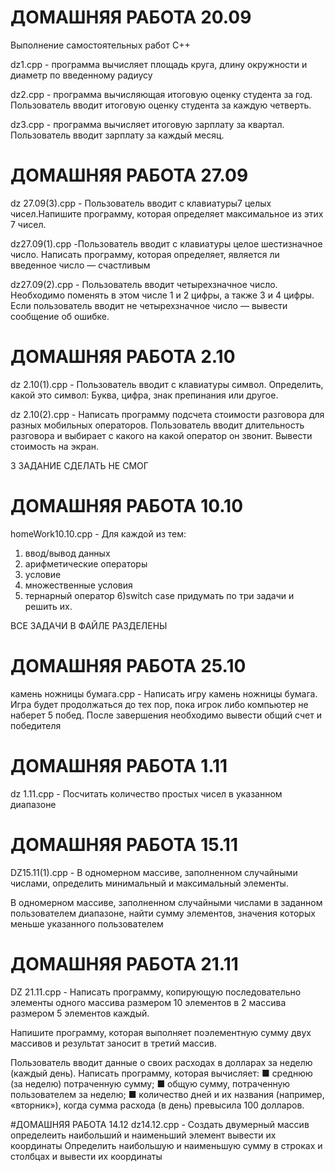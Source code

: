 # ДОМАШНЯЯ РАБОТА 20.09
Выполнение самостоятельных работ C++

dz1.cpp - программа вычисляет площадь круга, длину окружности и
диаметр по введенному радиусу

dz2.cpp - программа вычисляющая итоговую оценку студента за год.
Пользователь вводит итоговую оценку студента за каждую четверть.

dz3.cpp - программа вычисляет итоговую зарплату за квартал.
Пользователь вводит зарплату за каждый месяц.

# ДОМАШНЯЯ РАБОТА 27.09
dz 27.09(3).cpp - Пользователь вводит с клавиатуры7 целых чисел.Напишите
программу, которая определяет максимальное из этих 7 чисел.

dz27.09(1).cpp -Пользователь вводит с клавиатуры целое шестизначное
число. Написать программу, которая определяет, является ли
введенное число — счастливым 

dz27.09(2).cpp - Пользователь вводит четырехзначное число. Необходимо
поменять в этом числе 1 и 2 цифры, а также 3 и 4 цифры. Если
пользователь вводит не четырехзначное число — вывести
сообщение об ошибке.

# ДОМАШНЯЯ РАБОТА 2.10
dz 2.10(1).cpp - Пользователь вводит с клавиатуры символ. Определить,
какой это символ: Буква, цифра, знак препинания или другое.

dz 2.10(2).cpp - Написать программу подсчета стоимости разговора для
разных мобильных операторов. Пользователь вводит длительность разговора и выбирает с какого на какой оператор
он звонит. Вывести стоимость на экран.

3 ЗАДАНИЕ СДЕЛАТЬ НЕ СМОГ


# ДОМАШНЯЯ РАБОТА 10.10

homeWork10.10.cpp - Для каждой из тем:
1) ввод/вывод данных
2) арифметические операторы
3) условие
4) множественные условия
5) тернарный оператор
6)switch case
придумать по три задачи и решить их.

ВСЕ ЗАДАЧИ В ФАЙЛЕ РАЗДЕЛЕНЫ 


# ДОМАШНЯЯ РАБОТА 25.10

камень ножницы бумага.cpp - Написать игру камень ножницы бумага.
Игра будет продолжаться до тех пор, пока игрок либо компьютер
не наберет 5 побед.
После завершения необходимо вывести общий счет и победителя



# ДОМАШНЯЯ РАБОТА 1.11
dz 1.11.cpp - Посчитать количество простых чисел
в указанном диапазоне



# ДОМАШНЯЯ РАБОТА 15.11
DZ15.11(1).cpp - В одномерном массиве, заполненном случайными числами,
определить минимальный и максимальный элементы.

В одномерном массиве, заполненном случайными числами 
в заданном пользователем диапазоне, найти сумму элементов, 
значения которых меньше указанного пользователем




# ДОМАШНЯЯ РАБОТА 21.11

DZ 21.11.cpp - Написать программу, копирующую последовательно элементы
одного массива размером 10 элементов в 2 массива размером
5 элементов каждый.

Напишите программу, которая выполняет поэлементную
сумму двух массивов и результат заносит в третий массив. 

Пользователь вводит данные о своих расходах в долларах за неделю (каждый день). Написать программу, которая
вычисляет:
■ среднюю (за неделю) потраченную сумму;
■ общую сумму, потраченную пользователем за неделю;
■ количество дней и их названия (например, «вторник»),
когда сумма расхода (в день) превысила 100 долларов.








#ДОМАШНЯЯ РАБОТА 14.12
dz14.12.cpp - 
Создать двумерный массив
определеить наибольший и наименьший элемент
вывести их координаты
Определить наибольшую и наименьшую сумму в строках и столбцах
и вывести их координаты
